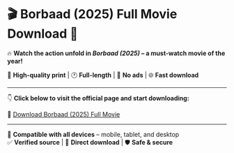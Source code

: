 # 🎬 Borbaad (2025) Full Movie Download 🔗

🔥 **Watch the action unfold in _Borbaad (2025)_ – a must-watch movie of the year!**

🎥 **High-quality print** | 🕐 **Full-length** | 💯 **No ads** | 🌐 **Fast download**

---

👇 **Click below to visit the official page and start downloading:**

🔗 [Download Borbaad (2025) Full Movie](https://todaypublicnewsusa.blogspot.com/2025/04/borbad-full-movie.html)

---

📱 **Compatible with all devices** – mobile, tablet, and desktop  
✅ **Verified source** | 💾 **Direct download** | 🛡️ **Safe & secure**
